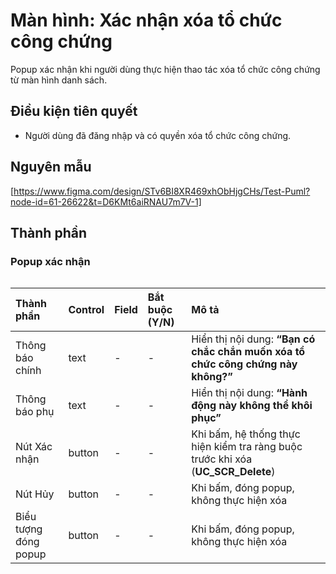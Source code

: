 # Màn hình: Xác nhận xóa tổ chức công chứng
Popup xác nhận khi người dùng thực hiện thao tác xóa tổ chức công chứng từ màn hình danh sách.

## Điều kiện tiên quyết
- Người dùng đã đăng nhập và có quyền xóa tổ chức công chứng.

## Nguyên mẫu
[https://www.figma.com/design/STv6BI8XR469xhObHjgCHs/Test-Puml?node-id=61-26622&t=D6KMt6aiRNAU7m7V-1]

## Thành phần

### Popup xác nhận

<div style="overflow-x:auto">

| Thành phần            | Control | Field | Bắt buộc (Y/N) | Mô tả                                                                            |
|:----------------------|:--------|:------|:---------------|:---------------------------------------------------------------------------------|
| Thông báo chính       | text    | -     | -              | Hiển thị nội dung: **“Bạn có chắc chắn muốn xóa tổ chức công chứng này không?”** |
| Thông báo phụ         | text    | -     | -              | Hiển thị nội dung: **“Hành động này không thể khôi phục”**                       |
| Nút Xác nhận          | button  | -     | -              | Khi bấm, hệ thống thực hiện kiểm tra ràng buộc trước khi xóa (**UC_SCR_Delete**) |
| Nút Hủy               | button  | -     | -              | Khi bấm, đóng popup, không thực hiện xóa                                         |
| Biểu tượng đóng popup | button  | -     | -              | Khi bấm, đóng popup, không thực hiện xóa                                         |
</div>
